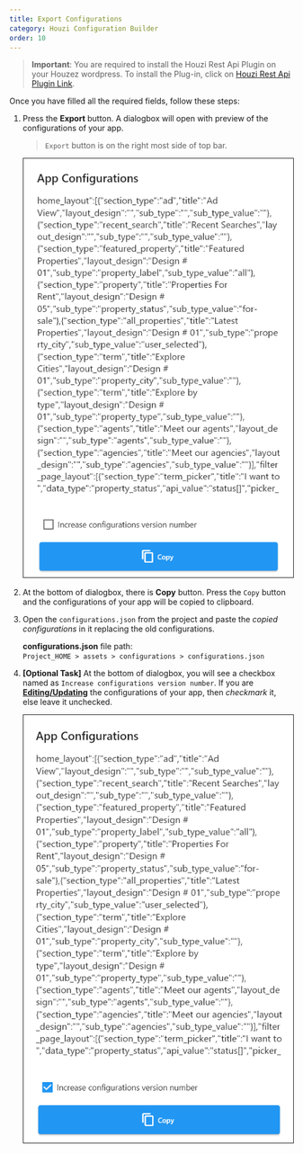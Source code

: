 ```yaml
---
title: Export Configurations
category: Houzi Configuration Builder
order: 10
---
```


> **Important**: You are required to install the Houzi Rest Api Plugin on your Houzez wordpress. To install the Plug-in, click on [Houzi Rest Api Plugin Link](https://github.com/booleanbites/houzi-rest-api).

Once you have filled all the required fields, follow these steps: 
1. Press the **Export** button. A dialogbox will open with preview of the configurations of your app.
    > `Export` button is on the right most side of top bar.  

    <img src="../../images/export-configurations-screenshot.png" alt="export-configurations-screenshot" title="export-configurations-screenshot" border= "1px solid"/>
2. At the bottom of dialogbox, there is **Copy** button. Press the `Copy` button and the configurations of your app will be copied to clipboard.
3. Open the `configurations.json` from the project and paste the *copied configurations* in it replacing the old configurations.  
 
    **configurations.json** file path:  
    `Project_HOME > assets > configurations > configurations.json`

1. **[Optional Task]** At the bottom of dialogbox, you will see a checkbox named as `Increase configurations version number`. If you are [**Editing/Updating**](/houzi-config-builder/edit-or-update-configurations) the configurations of your app, then *checkmark* it, else leave it unchecked.  
    
    <img src="../../images/export-configurations-increase-version-screenshot.png" alt="export-configurations-increase-version-screenshot" title="export-configurations-increase-version-screenshot" border= "1px solid"/>